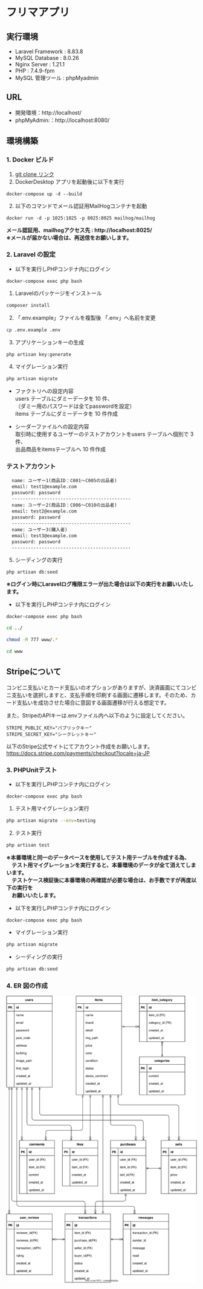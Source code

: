 # フリマアプリ

## 実行環境
- Laravel Framework : 8.83.8
- MySQL Database : 8.0.26
- Nginx Server : 1.21.1
- PHP : 7.4.9-fpm
- MySQL 管理ツール : phpMyadmin


## URL
- 開発環境：http://localhost/
- phpMyAdmin:：http://localhost:8080/

## 環境構築

### 1. Docker ビルド
1. [git clone リンク](https://github.com/dq-myk/pro-test)
1. DockerDesktop アプリを起動後に以下を実行
```docker
docker-compose up -d --build
```
2. 以下のコマンドでメール認証用MailHogコンテナを起動  
```docker
docker run -d -p 1025:1025 -p 8025:8025 mailhog/mailhog
```
**メール認証用、mailhogアクセス先 : http://localhost:8025/**  
**※メールが届かない場合は、再送信をお願いします。**


### 2. Laravel の設定
- 以下を実行しPHPコンテナ内にログイン
```docker
docker-compose exec php bash
```
1. Laravelのパッケージをインストール  
```bash
composer install
```
2. 「.env.example」ファイルを複製後 「.env」へ名前を変更  
```bash
cp .env.example .env
```
3. アプリケーションキーの生成  
```bash
php artisan key:generate
```
4. マイグレーション実行
```bash
php artisan migrate
```

- ファクトリへの設定内容  
    users テーブルにダミーデータを 10 件、  
    （ダミー用のパスワードは全てpasswordを設定）  
    items テーブルにダミーデータを 10 件作成

- シーダーファイルへの設定内容  
   取引時に使用するユーザーのテストアカウントをusers テーブルへ個別で 3 件、  
   出品商品をitemsテーブルへ 10 件作成  

### テストアカウント
      name: ユーザー1(商品ID：C001～C005の出品者)  
      email: test1@example.com  
      password: password  
      --------------------------------------------
      name: ユーザー2(商品ID：C006～C010の出品者)  
      email: test2@example.com  
      password: password  
      --------------------------------------------
      name: ユーザー3(購入者)  
      email: test3@example.com  
      password: password  
      --------------------------------------------

5. シーディングの実行
```bash
php artisan db:seed
```

**※ログイン時にLaravelログ権限エラーが出た場合は以下の実行をお願いいたします。**  
- 以下を実行しPHPコンテナ内にログイン
```docker
docker-compose exec php bash
```
```bash
cd ../
```
```bash
chmod -R 777 www/.*
```
```bash
cd www
```

## Stripeについて
コンビニ支払いとカード支払いのオプションがありますが、決済画面にてコンビニ支払いを選択しますと、支払手順を印刷する画面に遷移します。そのため、カード支払いを成功させた場合に意図する画面遷移が行える想定です。<br>

また、StripeのAPIキーは.envファイル内へ以下のように設定してください。
```
STRIPE_PUBLIC_KEY="パブリックキー"
STRIPE_SECRET_KEY="シークレットキー"
```

以下のStripe公式サイトにてアカウント作成をお願いします。<br>
https://docs.stripe.com/payments/checkout?locale=ja-JP


### 3. PHPUnitテスト
- 以下を実行しPHPコンテナ内にログイン
```docker
docker-compose exec php bash
```
1. テスト用マイグレーション実行
``` bash
php artisan migrate --env=testing
```
2. テスト実行
``` bash
php artisan test
```

**※本番環境と同一のデータベースを使用してテスト用テーブルを作成する為、**  
　**テスト用マイグレーションを実行すると、本番環境のデータが全て消えてしまいます。**  
　**テストケース検証後に本番環境の再確認が必要な場合は、お手数ですが再度以下の実行を**  
　**お願いいたします。**
- 以下を実行しPHPコンテナ内にログイン
```docker
docker-compose exec php bash
```
- マイグレーション実行
```bash
php artisan migrate
```
- シーディングの実行
```bash
php artisan db:seed
```

### 4. ER 図の作成
![ER図](./src/pro-test_ER.drawio.svg)
